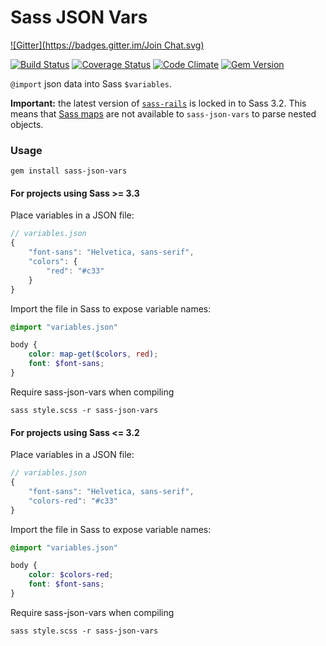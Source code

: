 # Sass JSON Vars
[![Gitter](https://badges.gitter.im/Join Chat.svg)](https://gitter.im/vigetlabs/sass-json-vars?utm_source=badge&utm_medium=badge&utm_campaign=pr-badge&utm_content=badge)

[![Build Status](https://travis-ci.org/vigetlabs/sass-json-vars.png?branch=master)](https://travis-ci.org/vigetlabs/sass-json-vars)
[![Coverage Status](https://coveralls.io/repos/vigetlabs/sass-json-vars/badge.png)](https://coveralls.io/r/vigetlabs/sass-json-vars)
[![Code Climate](https://codeclimate.com/github/vigetlabs/sass-json-vars.png)](https://codeclimate.com/github/vigetlabs/sass-json-vars)
[![Gem Version](https://badge.fury.io/rb/sass-json-vars.png)](http://badge.fury.io/rb/sass-json-vars)

`@import` json data into Sass `$variables`.


**Important:** the latest version of [`sass-rails`](https://github.com/rails/sass-rails) is locked in to Sass 3.2. This means that [Sass maps](http://thesassway.com/news/sass-3-3-released#maps) are not available to `sass-json-vars` to parse nested objects.

### Usage

```shell
gem install sass-json-vars
```

#### For projects using Sass >= 3.3 


Place variables in a JSON file:

```javascript
// variables.json
{
    "font-sans": "Helvetica, sans-serif",
    "colors": {
        "red": "#c33"
    }
}
```

Import the file in Sass to expose variable names:

```scss
@import "variables.json"

body {
    color: map-get($colors, red);
    font: $font-sans;
}
```

Require sass-json-vars when compiling

```shell
sass style.scss -r sass-json-vars
```

#### For projects using Sass <= 3.2

Place variables in a JSON file:

```javascript
// variables.json
{
    "font-sans": "Helvetica, sans-serif",
    "colors-red": "#c33"
}
```

Import the file in Sass to expose variable names:

```scss
@import "variables.json"

body {
    color: $colors-red;
    font: $font-sans;
}
```


Require sass-json-vars when compiling

```shell
sass style.scss -r sass-json-vars
```
